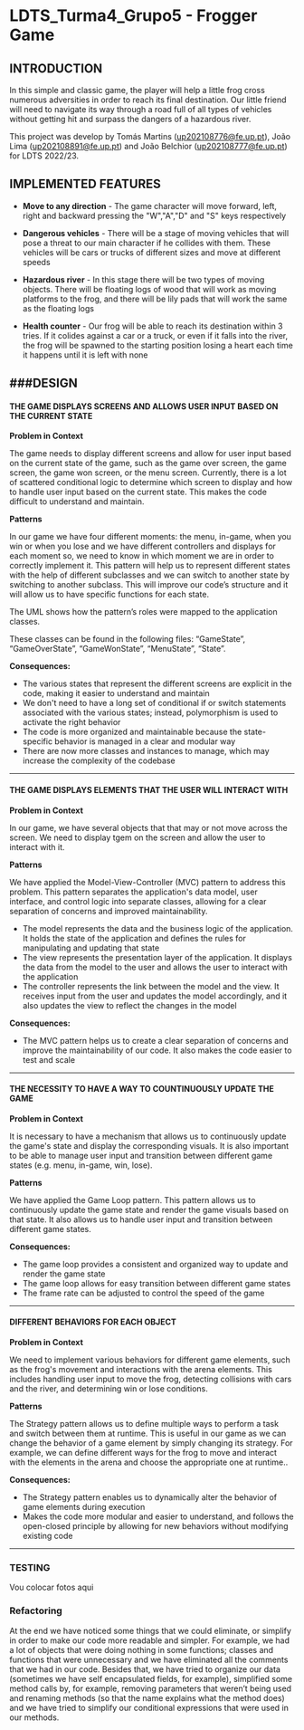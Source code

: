 # LDTS_Turma4_Grupo5 - Frogger Game

## INTRODUCTION

In this simple and classic game, the player will help a little frog cross numerous adversities in order to reach its final destination. Our little friend will need to navigate its way through a road full of all types of vehicles without getting hit and surpass the dangers of a hazardous river.

This project was develop by Tomás Martins (up202108776@fe.up.pt), João Lima (up202108891@fe.up.pt) and João Belchior (up202108777@fe.up.pt) for LDTS 2022/23.

## IMPLEMENTED FEATURES

- **Move to any direction** - The game character will move forward, left, right and backward pressing the "W","A","D" and "S" keys respectively

- **Dangerous vehicles** - There will be a stage of moving vehicles that will pose a threat to our main character if he collides with them. These vehicles will be cars or trucks of different sizes and move at different speeds

- **Hazardous river** - In this stage there will be two types of moving objects. There will be floating logs of wood that will work as moving platforms to the frog, and there will be lily pads that will work the same as the floating logs

- **Health counter** - Our frog will be able to reach its destination within 3 tries. If it colides against a car or a truck, or even if it falls into the river, the frog will be spawned to the starting position losing a heart each time it happens until it is left with none


###DESIGN
-------------------------------------------------------------------------------------------
#### THE GAME DISPLAYS SCREENS AND ALLOWS USER INPUT BASED ON THE CURRENT STATE

**Problem in Context**

The game needs to display different screens and allow for user input based on the current state of the game, such as the game over screen, the game screen, the game won screen, or the menu screen. Currently, there is a lot of scattered conditional logic to determine which screen to display and how to handle user input based on the current state. This makes the code difficult to understand and maintain.

**Patterns**

In our game we have four different moments: the menu, in-game, when you win or when you lose and we have different controllers and displays for each moment so, we need to know in which moment we are in order to correctly implement it. This pattern will help us to represent different states with the help of different subclasses and we can switch to another state by switching to another subclass. This will improve our code’s structure and it will allow us to have specific functions for each state.

The UML shows how the pattern’s roles were mapped to the application classes.

These classes can be found in the following files: “GameState”, “GameOverState”, “GameWonState”, “MenuState”, “State”.

**Consequences:**
- The various states that represent the different screens are explicit in the code, making it easier to understand and maintain
- We don't need to have a long set of conditional if or switch statements associated with the various states; instead, polymorphism is used to activate the right behavior
- The code is more organized and maintainable because the state-specific behavior is managed in a clear and modular way
- There are now more classes and instances to manage, which may increase the complexity of the codebase
-------------------------------------------------------------------------------------------

#### THE GAME DISPLAYS ELEMENTS THAT THE USER WILL INTERACT WITH

**Problem in Context**

In our game, we have several objects that that may or not move across the screen. We need to display tgem on the screen and allow the user to interact with it.

**Patterns**

We have applied the Model-View-Controller (MVC) pattern to address this problem. This pattern separates the application's data model, user interface, and control logic into separate classes, allowing for a clear separation of concerns and improved maintainability.

- The model represents the data and the business logic of the application. It holds the state of the application and defines the rules for manipulating and updating that state
- The view represents the presentation layer of the application. It displays the data from the model to the user and allows the user to interact with the application
- The controller represents the link between the model and the view. It receives input from the user and updates the model accordingly, and it also updates the view to reflect the changes in the model

**Consequences:**
- The MVC pattern helps us to create a clear separation of concerns and improve the maintainability of our code. It also makes the code easier to test and scale
-------------------------------------------------------------------------------------------
#### THE NECESSITY TO HAVE A WAY TO COUNTINUOUSLY UPDATE THE GAME

**Problem in Context**

It is necessary to have a mechanism that allows us to continuously update the game's state and display the corresponding visuals. It is also important to be able to manage user input and transition between different game states (e.g. menu, in-game, win, lose).

**Patterns**

We have applied the Game Loop pattern. This pattern allows us to continuously update the game state and render the game visuals based on that state. It also allows us to handle user input and transition between different game states.

**Consequences:**
- The game loop provides a consistent and organized way to update and render the game state
- The game loop allows for easy transition between different game states
- The frame rate can be adjusted to control the speed of the game
-------------------------------------------------------------------------------------------
#### DIFFERENT BEHAVIORS FOR EACH OBJECT

**Problem in Context**

We need to implement various behaviors for different game elements, such as the frog's movement and interactions with the arena elements. This includes handling user input to move the frog, detecting collisions with cars and the river, and determining win or lose conditions.

**Patterns**

The Strategy pattern allows us to define multiple ways to perform a task and switch between them at runtime. This is useful in our game as we can change the behavior of a game element by simply changing its strategy. For example, we can define different ways for the frog to move and interact with the elements in the arena and choose the appropriate one at runtime..

**Consequences:**

- The Strategy pattern enables us to dynamically alter the behavior of game elements during execution
- Makes the code more modular and easier to understand, and follows the open-closed principle by allowing for new behaviors without modifying existing code
-------------------------------------------------------------------------------------------


### TESTING

Vou colocar fotos aqui

### Refactoring

At the end we have noticed some things that we could eliminate, or simplify in order to make our code more readable and simpler. For example, we had a lot of objects that were doing nothing in some functions; classes and functions that were unnecessary and we have eliminated all the comments that we had in our code. Besides that, we have tried to organize our data (sometimes we have self encapsulated fields, for example), simplified some method calls by, for example, removing parameters that weren’t being used and renaming methods (so that the name explains what the method does) and we have tried to simplify our conditional expressions that were used in our methods.